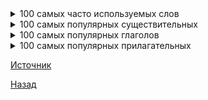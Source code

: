 <details><summary markdown="span">100 самых часто используемых слов</summary>

100 самых часто используемых слов:

1. the;
2. be;
3. to;
4. of;
5. and;
6. a;
7. in;
8. that;
9. have;
10. I;
11. it;
12. for;
13. not;
14. on;
15. with;
16. he;
17. as;
18. you
19. do;
20. at;
21. this;
22. but;
23. his;
24. by;
25. from;
26. they;
27. we;
28. say;
29. her;
30. she;
31. or;
32. an;
33. will;
34. my;
35. one;
36. all;
37. would;
38. they;
39. their;
40. what;
41. so;
42. up;
43. out;
44. if;
45. about;
46. who;
47. get;
48. which;
49. go;
50. me;
51. when;
52. make;
53. can;
54. like;
55. time;
56. no;
57. just;
58. him;
59. know;
60. take;
61. people;
62. into;
63. year;
64. your;
65. good;
66. some;
67. could;
68. them;
69. see;
70. other;
71. than;
72. then;
73. now;
74. look;
75. only;
76. come;
77. its;
78. over;
79. think;
80. also;
81. back;
82. after;
83. use;
84. two;
85. how;
86. our;
87. work
88. first;
89. well;
90. way;
91. even;
92. new;
93. want;
94. because;
95. any;
96. these;
97. give;
98. day;
99. most;
100. us.

</details>

<details><summary markdown="span">100 самых популярных существительных</summary>

100 самых популярных существительных:

1. time;
2. year;
3. people;
4. way;
5. day;
6. man;
7. thing;
8. woman;
9. life;
10. child;
11. world;
12. school;
13. state;
14. family;
15. student;
16. group;
17. country;
18. problem;
19. hand;
20. part;
21. place;
22. case;
23. week;
24. company;
25. system;
26. program;
27. question;
28. work
29. government;
30. number;
31. night;
32. point;
33. home;
34. water;
35. room;
36. mother;
37. area;
38. money;
39. story;
40. fact;
41. month;
42. lot;
43. right;
44. study;
45. book;
46. eye;
47. job;
48. word;
49. business;
50. issue;
51. side;
52. kind;
53. head;
54. house;
55. service;
56. friend;
57. father;
58. power;
59. hour;
60. game;
61. line;
62. end;
63. member;
64. lew;
65. car;
66. city;
67. community;
68. name;
69. president;
70. team;
71. minute;
72. idea;
73. kid;
74. body;
75. information;
76. back;
77. parent;
78. face;
79. others;
80. level;
81. office;
82. door;
83. health;
84. person;
85. art;
86. war;
87. history;
88. party;
89. result;
90. change;
91. morning;
92. reason;
93. research;
94. girl;
95. guy;
96. moment;
97. air;
98. teacher;
99. force;
100. education.

</details>

<details><summary markdown="span">100 самых популярных глаголов</summary>

100 самых популярных глаголов:

1. be;
2. have;
3. do;
4. say;
5. go;
6. can;
7. get;
8. would;
9. make;
10. known;
11. will;
12. think;
13. take;
14. see;
15. come;
16. could;
17. want;
18. look;
19. use;
20. find;
21. give;
22. tell;
23. work;
24. may;
25. should;
26. call;
27. try;
28. ask;
29. need;
30. feel;
31. become;
32. leave;
33. put;
34. mean;
35. keep;
36. let;
37. begin;
38. seem;
39. help;
40. talk;
41. turn;
42. start;
43. might;
44. show;
45. hear;
46. play;
47. run;
48. move;
49. like;
50. live;
51. believe;
52. hold;
53. bring;
54. happen;
55. must;
56. write;
57. provide;
58. sit;
59. stand;
60. lose;
61. pay;
62. meet;
63. include;
64. continue;
65. set;
66. learn;
67. change;
68. lead;
69. understand;
70. watch;
71. follow;
72. stop;
73. create;
74. speak
75. read;
76. allow;
77. add;
78. spend;
79. grow;
80. open;
81. walk;
82. win;
83. offer;
84. remember;
85. love;
86. consider;
87. appear;
88. buy;
89. wait;
90. serve;
91. die;
92. send;
93. expect;
94. build;
95. stay;
96. fall;
97. cut;
98. reach;
99. kill;
100. remain.

</details>

<details><summary markdown="span">100 самых популярных прилагательных</summary>

100 самых популярных прилагательных:

1. other;
2. new;
3. good;
4. high;
5. old;
6. great;
7. big;
8. American;
9. small;
10. large;
11. national;
12. young;
13. different;
14. black;
15. long;
16. little;
17. important;
18. political;
19. bad;
20. white;
21. real;
22. best;
23. right;
24. social;
25. only;
26. public;
27. sure;
28. low;
29. early;
30. able;
31. human;
32. local;
33. late;
34. hard;
35. major;
36. better;
37. economic;
38. strong;
39. possible;
40. whole;
41. free;
42. military;
43. true;
44. federal;
45. international;
46. full;
47. special;
48. easy;
49. clear;
50. recent;
51. certain;
52. personal;
53. open;
54. red;
55. difficult;
56. available;
57. likely;
58. short;
59. single
60. medical;
61. current;
62. wrong;
63. private;
64. past;
65. foreign;
66. fine;
67. common;
68. poor;
69. natural;
70. significant;
71. similar;
72. hot;
73. dead;
74. central;
75. happy;
76. serious;
77. ready;
78. simple
79. left;
80. physical;
81. general;
82. environmental;
83. financial;
84. blue;
85. democratic;
86. dark;
87. various;
88. entire;
89. close;
90. legal;
91. religious;
92. cold;
93. final;
94. main;
95. green;
96. nice;
97. huge;
98. popular;
99. traditional;
100. cultural.

</details>

[Источник](files/400_words.pdf)

[Назад](README.md)